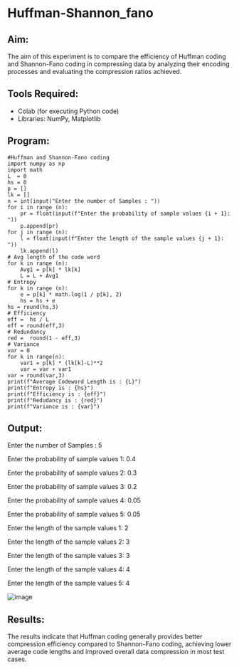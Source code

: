 # Huffman-Shannon_fano

## Aim:
  The aim of this experiment is to compare the efficiency of Huffman coding and Shannon-Fano coding in compressing data by analyzing their encoding processes and evaluating the compression ratios achieved.
  
## Tools Required:

  * Colab (for executing Python code)
  * Libraries: NumPy, Matplotlib
    
## Program:
~~~
#Huffman and Shannon-Fano coding
import numpy as np
import math 
L  = 0
hs = 0
p = []
lk = []
n = int(input("Enter the number of Samples : "))
for i in range (n): 
    pr = float(input(f"Enter the probability of sample values {i + 1}: "))  
    p.append(pr)
for j in range (n): 
    l = float(input(f"Enter the length of the sample values {j + 1}: "))  
    lk.append(l)
# Avg length of the code word
for k in range (n):
    Avg1 = p[k] * lk[k]
    L = L + Avg1
# Entropy
for k in range (n):
    e = p[k] * math.log(1 / p[k], 2)
    hs = hs + e
hs = round(hs,3)
# Efficiency
eff =  hs / L
eff = round(eff,3)
# Redundancy 
red =  round(1 - eff,3) 
# Variance
var = 0
for k in range(n):
    var1 = p[k] * (lk[k]-L)**2
    var = var + var1
var = round(var,3)
print(f"Average Codeword Length is : {L}")
print(f"Entropy is : {hs}")
print(f"Efficiency is : {eff}")
print(f"Redudancy is : {red}")
print(f"Variance is : {var}")
~~~
## Output:
  
  Enter the number of Samples : 5
  
  Enter the probability of sample values 1: 0.4
  
  Enter the probability of sample values 2: 0.3
  
  Enter the probability of sample values 3: 0.2
  
  Enter the probability of sample values 4: 0.05
  
  Enter the probability of sample values 5: 0.05
  
  Enter the length of the sample values 1: 2
  
  Enter the length of the sample values 2: 3
  
  Enter the length of the sample values 3: 3
  
  Enter the length of the sample values 4: 4
  
  Enter the length of the sample values 5: 4
  
  ![image](https://github.com/user-attachments/assets/04223445-070f-4bf5-a4a9-c32b1173dc74)

## Results:
  The results indicate that Huffman coding generally provides better compression efficiency compared to Shannon-Fano coding, achieving lower average code lengths and improved overall data compression in most test cases.
